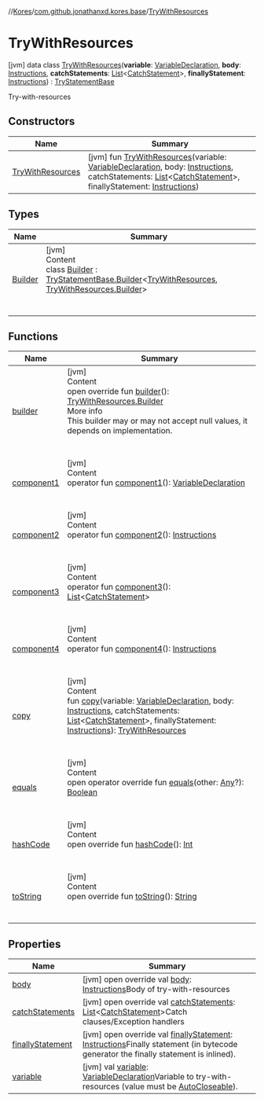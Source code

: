 //[Kores](../../index.md)/[com.github.jonathanxd.kores.base](../index.md)/[TryWithResources](index.md)



# TryWithResources  
 [jvm] data class [TryWithResources](index.md)(**variable**: [VariableDeclaration](../-variable-declaration/index.md), **body**: [Instructions](../../com.github.jonathanxd.kores/-instructions/index.md), **catchStatements**: [List](https://kotlinlang.org/api/latest/jvm/stdlib/kotlin.collections/-list/index.html)<[CatchStatement](../-catch-statement/index.md)>, **finallyStatement**: [Instructions](../../com.github.jonathanxd.kores/-instructions/index.md)) : [TryStatementBase](../-try-statement-base/index.md)

Try-with-resources

   


## Constructors  
  
|  Name|  Summary| 
|---|---|
| <a name="com.github.jonathanxd.kores.base/TryWithResources/TryWithResources/#com.github.jonathanxd.kores.base.VariableDeclaration#com.github.jonathanxd.kores.Instructions#kotlin.collections.List[com.github.jonathanxd.kores.base.CatchStatement]#com.github.jonathanxd.kores.Instructions/PointingToDeclaration/"></a>[TryWithResources](-try-with-resources.md)| <a name="com.github.jonathanxd.kores.base/TryWithResources/TryWithResources/#com.github.jonathanxd.kores.base.VariableDeclaration#com.github.jonathanxd.kores.Instructions#kotlin.collections.List[com.github.jonathanxd.kores.base.CatchStatement]#com.github.jonathanxd.kores.Instructions/PointingToDeclaration/"></a> [jvm] fun [TryWithResources](-try-with-resources.md)(variable: [VariableDeclaration](../-variable-declaration/index.md), body: [Instructions](../../com.github.jonathanxd.kores/-instructions/index.md), catchStatements: [List](https://kotlinlang.org/api/latest/jvm/stdlib/kotlin.collections/-list/index.html)<[CatchStatement](../-catch-statement/index.md)>, finallyStatement: [Instructions](../../com.github.jonathanxd.kores/-instructions/index.md))   <br>


## Types  
  
|  Name|  Summary| 
|---|---|
| <a name="com.github.jonathanxd.kores.base/TryWithResources.Builder///PointingToDeclaration/"></a>[Builder](-builder/index.md)| <a name="com.github.jonathanxd.kores.base/TryWithResources.Builder///PointingToDeclaration/"></a>[jvm]  <br>Content  <br>class [Builder](-builder/index.md) : [TryStatementBase.Builder](../-try-statement-base/-builder/index.md)<[TryWithResources](index.md), [TryWithResources.Builder](-builder/index.md)>   <br><br><br>


## Functions  
  
|  Name|  Summary| 
|---|---|
| <a name="com.github.jonathanxd.kores.base/TryWithResources/builder/#/PointingToDeclaration/"></a>[builder](builder.md)| <a name="com.github.jonathanxd.kores.base/TryWithResources/builder/#/PointingToDeclaration/"></a>[jvm]  <br>Content  <br>open override fun [builder](builder.md)(): [TryWithResources.Builder](-builder/index.md)  <br>More info  <br>This builder may or may not accept null values, it depends on implementation.  <br><br><br>
| <a name="com.github.jonathanxd.kores.base/TryWithResources/component1/#/PointingToDeclaration/"></a>[component1](component1.md)| <a name="com.github.jonathanxd.kores.base/TryWithResources/component1/#/PointingToDeclaration/"></a>[jvm]  <br>Content  <br>operator fun [component1](component1.md)(): [VariableDeclaration](../-variable-declaration/index.md)  <br><br><br>
| <a name="com.github.jonathanxd.kores.base/TryWithResources/component2/#/PointingToDeclaration/"></a>[component2](component2.md)| <a name="com.github.jonathanxd.kores.base/TryWithResources/component2/#/PointingToDeclaration/"></a>[jvm]  <br>Content  <br>operator fun [component2](component2.md)(): [Instructions](../../com.github.jonathanxd.kores/-instructions/index.md)  <br><br><br>
| <a name="com.github.jonathanxd.kores.base/TryWithResources/component3/#/PointingToDeclaration/"></a>[component3](component3.md)| <a name="com.github.jonathanxd.kores.base/TryWithResources/component3/#/PointingToDeclaration/"></a>[jvm]  <br>Content  <br>operator fun [component3](component3.md)(): [List](https://kotlinlang.org/api/latest/jvm/stdlib/kotlin.collections/-list/index.html)<[CatchStatement](../-catch-statement/index.md)>  <br><br><br>
| <a name="com.github.jonathanxd.kores.base/TryWithResources/component4/#/PointingToDeclaration/"></a>[component4](component4.md)| <a name="com.github.jonathanxd.kores.base/TryWithResources/component4/#/PointingToDeclaration/"></a>[jvm]  <br>Content  <br>operator fun [component4](component4.md)(): [Instructions](../../com.github.jonathanxd.kores/-instructions/index.md)  <br><br><br>
| <a name="com.github.jonathanxd.kores.base/TryWithResources/copy/#com.github.jonathanxd.kores.base.VariableDeclaration#com.github.jonathanxd.kores.Instructions#kotlin.collections.List[com.github.jonathanxd.kores.base.CatchStatement]#com.github.jonathanxd.kores.Instructions/PointingToDeclaration/"></a>[copy](copy.md)| <a name="com.github.jonathanxd.kores.base/TryWithResources/copy/#com.github.jonathanxd.kores.base.VariableDeclaration#com.github.jonathanxd.kores.Instructions#kotlin.collections.List[com.github.jonathanxd.kores.base.CatchStatement]#com.github.jonathanxd.kores.Instructions/PointingToDeclaration/"></a>[jvm]  <br>Content  <br>fun [copy](copy.md)(variable: [VariableDeclaration](../-variable-declaration/index.md), body: [Instructions](../../com.github.jonathanxd.kores/-instructions/index.md), catchStatements: [List](https://kotlinlang.org/api/latest/jvm/stdlib/kotlin.collections/-list/index.html)<[CatchStatement](../-catch-statement/index.md)>, finallyStatement: [Instructions](../../com.github.jonathanxd.kores/-instructions/index.md)): [TryWithResources](index.md)  <br><br><br>
| <a name="kotlin/Any/equals/#kotlin.Any?/PointingToDeclaration/"></a>[equals](../../com.github.jonathanxd.kores.util/-simple-resolver/index.md#%5Bkotlin%2FAny%2Fequals%2F%23kotlin.Any%3F%2FPointingToDeclaration%2F%5D%2FFunctions%2F-1211764316)| <a name="kotlin/Any/equals/#kotlin.Any?/PointingToDeclaration/"></a>[jvm]  <br>Content  <br>open operator override fun [equals](../../com.github.jonathanxd.kores.util/-simple-resolver/index.md#%5Bkotlin%2FAny%2Fequals%2F%23kotlin.Any%3F%2FPointingToDeclaration%2F%5D%2FFunctions%2F-1211764316)(other: [Any](https://kotlinlang.org/api/latest/jvm/stdlib/kotlin/-any/index.html)?): [Boolean](https://kotlinlang.org/api/latest/jvm/stdlib/kotlin/-boolean/index.html)  <br><br><br>
| <a name="kotlin/Any/hashCode/#/PointingToDeclaration/"></a>[hashCode](../../com.github.jonathanxd.kores.util/-simple-resolver/index.md#%5Bkotlin%2FAny%2FhashCode%2F%23%2FPointingToDeclaration%2F%5D%2FFunctions%2F-1211764316)| <a name="kotlin/Any/hashCode/#/PointingToDeclaration/"></a>[jvm]  <br>Content  <br>open override fun [hashCode](../../com.github.jonathanxd.kores.util/-simple-resolver/index.md#%5Bkotlin%2FAny%2FhashCode%2F%23%2FPointingToDeclaration%2F%5D%2FFunctions%2F-1211764316)(): [Int](https://kotlinlang.org/api/latest/jvm/stdlib/kotlin/-int/index.html)  <br><br><br>
| <a name="kotlin/Any/toString/#/PointingToDeclaration/"></a>[toString](../../com.github.jonathanxd.kores.util/-simple-resolver/index.md#%5Bkotlin%2FAny%2FtoString%2F%23%2FPointingToDeclaration%2F%5D%2FFunctions%2F-1211764316)| <a name="kotlin/Any/toString/#/PointingToDeclaration/"></a>[jvm]  <br>Content  <br>open override fun [toString](../../com.github.jonathanxd.kores.util/-simple-resolver/index.md#%5Bkotlin%2FAny%2FtoString%2F%23%2FPointingToDeclaration%2F%5D%2FFunctions%2F-1211764316)(): [String](https://kotlinlang.org/api/latest/jvm/stdlib/kotlin/-string/index.html)  <br><br><br>


## Properties  
  
|  Name|  Summary| 
|---|---|
| <a name="com.github.jonathanxd.kores.base/TryWithResources/body/#/PointingToDeclaration/"></a>[body](body.md)| <a name="com.github.jonathanxd.kores.base/TryWithResources/body/#/PointingToDeclaration/"></a> [jvm] open override val [body](body.md): [Instructions](../../com.github.jonathanxd.kores/-instructions/index.md)Body of try-with-resources   <br>
| <a name="com.github.jonathanxd.kores.base/TryWithResources/catchStatements/#/PointingToDeclaration/"></a>[catchStatements](catch-statements.md)| <a name="com.github.jonathanxd.kores.base/TryWithResources/catchStatements/#/PointingToDeclaration/"></a> [jvm] open override val [catchStatements](catch-statements.md): [List](https://kotlinlang.org/api/latest/jvm/stdlib/kotlin.collections/-list/index.html)<[CatchStatement](../-catch-statement/index.md)>Catch clauses/Exception handlers   <br>
| <a name="com.github.jonathanxd.kores.base/TryWithResources/finallyStatement/#/PointingToDeclaration/"></a>[finallyStatement](finally-statement.md)| <a name="com.github.jonathanxd.kores.base/TryWithResources/finallyStatement/#/PointingToDeclaration/"></a> [jvm] open override val [finallyStatement](finally-statement.md): [Instructions](../../com.github.jonathanxd.kores/-instructions/index.md)Finally statement (in bytecode generator the finally statement is inlined).   <br>
| <a name="com.github.jonathanxd.kores.base/TryWithResources/variable/#/PointingToDeclaration/"></a>[variable](variable.md)| <a name="com.github.jonathanxd.kores.base/TryWithResources/variable/#/PointingToDeclaration/"></a> [jvm] val [variable](variable.md): [VariableDeclaration](../-variable-declaration/index.md)Variable to try-with-resources (value must be [AutoCloseable](https://docs.oracle.com/javase/8/docs/api/java/lang/AutoCloseable.html)).   <br>

